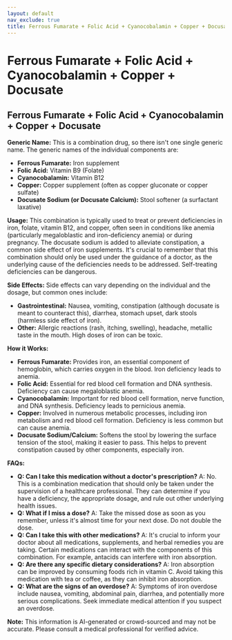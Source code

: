 ```yaml
---
layout: default
nav_exclude: true
title: Ferrous Fumarate + Folic Acid + Cyanocobalamin + Copper + Docusate
---
```


# Ferrous Fumarate + Folic Acid + Cyanocobalamin + Copper + Docusate

## Ferrous Fumarate + Folic Acid + Cyanocobalamin + Copper + Docusate

**Generic Name:**  This is a combination drug, so there isn't one single generic name.  The generic names of the individual components are:

* **Ferrous Fumarate:** Iron supplement
* **Folic Acid:** Vitamin B9 (Folate)
* **Cyanocobalamin:** Vitamin B12
* **Copper:** Copper supplement (often as copper gluconate or copper sulfate)
* **Docusate Sodium (or Docusate Calcium):** Stool softener (a surfactant laxative)


**Usage:** This combination is typically used to treat or prevent deficiencies in iron, folate, vitamin B12, and copper, often seen in conditions like anemia (particularly megaloblastic and iron-deficiency anemia) or during pregnancy. The docusate sodium is added to alleviate constipation, a common side effect of iron supplements.  It's crucial to remember that this combination should only be used under the guidance of a doctor, as the underlying cause of the deficiencies needs to be addressed.  Self-treating deficiencies can be dangerous.

**Side Effects:** Side effects can vary depending on the individual and the dosage, but common ones include:

* **Gastrointestinal:** Nausea, vomiting, constipation (although docusate is meant to counteract this), diarrhea, stomach upset, dark stools (harmless side effect of iron).
* **Other:**  Allergic reactions (rash, itching, swelling), headache, metallic taste in the mouth.  High doses of iron can be toxic.

**How it Works:**

* **Ferrous Fumarate:**  Provides iron, an essential component of hemoglobin, which carries oxygen in the blood.  Iron deficiency leads to anemia.
* **Folic Acid:** Essential for red blood cell formation and DNA synthesis. Deficiency can cause megaloblastic anemia.
* **Cyanocobalamin:** Important for red blood cell formation, nerve function, and DNA synthesis.  Deficiency leads to pernicious anemia.
* **Copper:** Involved in numerous metabolic processes, including iron metabolism and red blood cell formation. Deficiency is less common but can cause anemia.
* **Docusate Sodium/Calcium:** Softens the stool by lowering the surface tension of the stool, making it easier to pass. This helps to prevent constipation caused by other components, especially iron.


**FAQs:**

* **Q: Can I take this medication without a doctor's prescription?** A: No.  This is a combination medication that should only be taken under the supervision of a healthcare professional.  They can determine if you have a deficiency, the appropriate dosage, and rule out other underlying health issues.
* **Q: What if I miss a dose?** A: Take the missed dose as soon as you remember, unless it's almost time for your next dose.  Do not double the dose.
* **Q: Can I take this with other medications?** A:  It's crucial to inform your doctor about all medications, supplements, and herbal remedies you are taking. Certain medications can interact with the components of this combination.  For example, antacids can interfere with iron absorption.
* **Q: Are there any specific dietary considerations?** A:  Iron absorption can be improved by consuming foods rich in vitamin C.  Avoid taking this medication with tea or coffee, as they can inhibit iron absorption.
* **Q: What are the signs of an overdose?** A:  Symptoms of iron overdose include nausea, vomiting, abdominal pain, diarrhea, and potentially more serious complications.  Seek immediate medical attention if you suspect an overdose.



**Note:** This information is AI-generated or crowd-sourced and may not be accurate. Please consult a medical professional for verified advice.